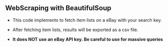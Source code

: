 ## WebScraping with BeautifulSoup

* This code implements to fetch item lists on a eBay with your search key.


* After fetching item lists, results will be exported as a csv file.

* **It does NOT use an eBay API key. Be careful to use for massive queries**

